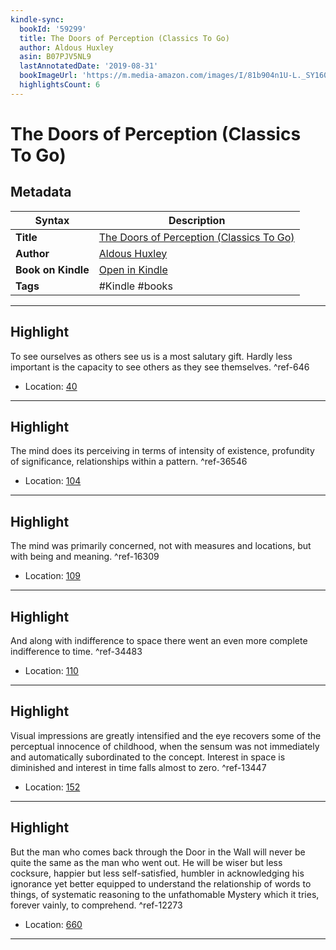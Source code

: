 ```yaml
---
kindle-sync:
  bookId: '59299'
  title: The Doors of Perception (Classics To Go)
  author: Aldous Huxley
  asin: B07PJV5NL9
  lastAnnotatedDate: '2019-08-31'
  bookImageUrl: 'https://m.media-amazon.com/images/I/81b904n1U-L._SY160.jpg'
  highlightsCount: 6
---
```

# The Doors of Perception (Classics To Go)

## Metadata

| Syntax | Description |
| ---------- | ---------- |
| **Title** | [The Doors of Perception (Classics To Go)](https://www.amazon.com/dp/B07PJV5NL9) |
| **Author** | [Aldous Huxley](https://www.amazon.comundefined) |
| **Book on Kindle** | <a href="kindle://book?action=open&asin=B07PJV5NL9" target="_blank">Open in Kindle</a> |
| **Tags** | #Kindle #books |

---

## Highlight

To see ourselves as others see us is a most salutary gift. Hardly less important is the capacity to see others as they see themselves. ^ref-646
- Location: [40](kindle://book?action=open&asin=B07PJV5NL9&location=40)

---
## Highlight

The mind does its perceiving in terms of intensity of existence, profundity of significance, relationships within a pattern. ^ref-36546
- Location: [104](kindle://book?action=open&asin=B07PJV5NL9&location=104)

---
## Highlight

The mind was primarily concerned, not with measures and locations, but with being and meaning. ^ref-16309
- Location: [109](kindle://book?action=open&asin=B07PJV5NL9&location=109)

---
## Highlight

And along with indifference to space there went an even more complete indifference to time. ^ref-34483
- Location: [110](kindle://book?action=open&asin=B07PJV5NL9&location=110)

---
## Highlight

Visual impressions are greatly intensified and the eye recovers some of the perceptual innocence of childhood, when the sensum was not immediately and automatically subordinated to the concept. Interest in space is diminished and interest in time falls almost to zero. ^ref-13447
- Location: [152](kindle://book?action=open&asin=B07PJV5NL9&location=152)

---
## Highlight

But the man who comes back through the Door in the Wall will never be quite the same as the man who went out. He will be wiser but less cocksure, happier but less self-satisfied, humbler in acknowledging his ignorance yet better equipped to understand the relationship of words to things, of systematic reasoning to the unfathomable Mystery which it tries, forever vainly, to comprehend. ^ref-12273
- Location: [660](kindle://book?action=open&asin=B07PJV5NL9&location=660)

---
